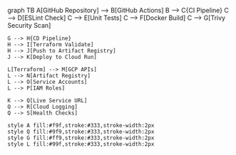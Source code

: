graph TB
    A[GitHub Repository] --> B[GitHub Actions]
    B --> C{CI Pipeline}
    C --> D[ESLint Check]
    C --> E[Unit Tests]
    C --> F[Docker Build]
    C --> G[Trivy Security Scan]
    
    G --> H{CD Pipeline}
    H --> I[Terraform Validate]
    H --> J[Push to Artifact Registry]
    J --> K[Deploy to Cloud Run]
    
    L[Terraform] --> M[GCP APIs]
    L --> N[Artifact Registry]
    L --> O[Service Accounts]
    L --> P[IAM Roles]
    
    K --> Q[Live Service URL]
    Q --> R[Cloud Logging]
    Q --> S[Health Checks]
    
    style A fill:#f9f,stroke:#333,stroke-width:2px
    style Q fill:#9f9,stroke:#333,stroke-width:2px
    style G fill:#ff9,stroke:#333,stroke-width:2px
    style L fill:#99f,stroke:#333,stroke-width:2px